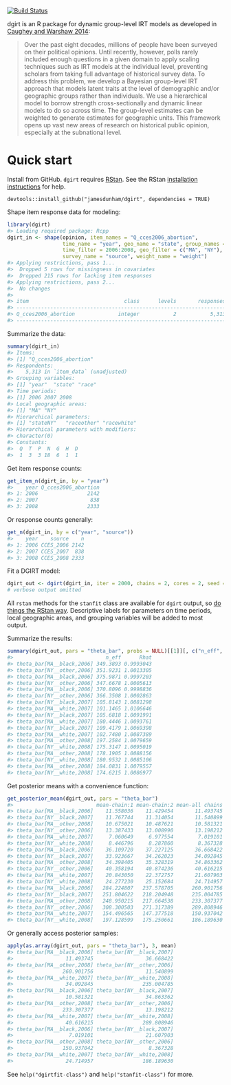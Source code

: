 [![Build Status](https://travis-ci.org/jamesdunham/dgirt.svg?branch=master)](https://travis-ci.org/jamesdunham/dgirt)

dgirt is an R package for dynamic group-level IRT models as developed in [Caughey and Warshaw 2014](http://pan.oxfordjournals.org/content/early/2015/02/04/pan.mpu021.full.pdf+html):

> Over the past eight decades, millions of people have been surveyed on their political opinions. Until recently, however, polls rarely included enough questions in a given domain to apply scaling techniques such as IRT models at the individual level, preventing scholars from taking full advantage of historical survey data. To address this problem, we develop a Bayesian group-level IRT approach that models latent traits at the level of demographic and/or geographic groups rather than individuals. We use a hierarchical model to borrow strength cross-sectionally and dynamic linear models to do so across time. The group-level estimates can be weighted to generate estimates for geographic units. This framework opens up vast new areas of research on historical public opinion, especially at the subnational level.

Quick start
===========

Install from GitHub. `dgirt` requires [RStan](https://github.com/stan-dev/rstan). See the RStan [installation instructions](https://github.com/stan-dev/rstan/wiki/RStan-Getting-Started#how-to-install-rstan) for help.

    devtools::install_github("jamesdunham/dgirt", dependencies = TRUE)

Shape item response data for modeling:

``` r
library(dgirt)
#> Loading required package: Rcpp
dgirt_in <- shape(opinion, item_names = "Q_cces2006_abortion",
                  time_name = "year", geo_name = "state", group_names = "race",
                  time_filter = 2006:2008, geo_filter = c("MA", "NY"),
                  survey_name = "source", weight_name = "weight")
#> Applying restrictions, pass 1...
#>  Dropped 5 rows for missingness in covariates
#>  Dropped 215 rows for lacking item responses
#> Applying restrictions, pass 2...
#>  No changes
#> 
#> item                               class      levels       responses
#> --------------------------------------------------------------------
#> Q_cces2006_abortion              integer           2           5,313
#> --------------------------------------------------------------------
```

Summarize the data:

``` r
summary(dgirt_in)
#> Items:
#> [1] "Q_cces2006_abortion"
#> Respondents:
#>    5,313 in `item_data` (unadjusted)
#> Grouping variables:
#> [1] "year"  "state" "race" 
#> Time periods:
#> [1] 2006 2007 2008
#> Local geographic areas:
#> [1] "MA" "NY"
#> Hierarchical parameters:
#> [1] "stateNY"   "raceother" "racewhite"
#> Hierarchical parameters with modifiers:
#> character(0)
#> Constants:
#>  Q  T  P  N  G  H  D 
#>  1  3  3 18  6  1  1
```

Get item response counts:

``` r
get_item_n(dgirt_in, by = "year")
#>    year Q_cces2006_abortion
#> 1: 2006                2142
#> 2: 2007                 838
#> 3: 2008                2333
```

Or response counts generally:

``` r
get_n(dgirt_in, by = c("year", "source"))
#>    year    source    n
#> 1: 2006 CCES_2006 2142
#> 2: 2007 CCES_2007  838
#> 3: 2008 CCES_2008 2333
```

Fit a DGIRT model:

``` r
dgirt_out <- dgirt(dgirt_in, iter = 2000, chains = 2, cores = 2, seed = 42)
# verbose output omitted
```

All `rstan` methods for the `stanfit` class are available for `dgirt` output, so [do things the RStan way](https://github.com/stan-dev/rstan/wiki/RStan-Getting-Started#how-to-use-rstan). Descriptive labels for parameters on time periods, local geographic areas, and grouping variables will be added to most output.

Summarize the results:

``` r
summary(dgirt_out, pars = "theta_bar", probs = NULL)[[1]][, c("n_eff", "Rhat")]
#>                              n_eff      Rhat
#> theta_bar[MA__black,2006] 349.3893 0.9993043
#> theta_bar[NY__other,2006] 351.9231 1.0013305
#> theta_bar[MA__black,2006] 375.9871 0.9997203
#> theta_bar[NY__other,2006] 347.6678 1.0005613
#> theta_bar[MA__black,2006] 370.8096 0.9998836
#> theta_bar[NY__other,2006] 366.3508 1.0002863
#> theta_bar[NY__black,2007] 105.8143 1.0081298
#> theta_bar[MA__white,2007] 101.1465 1.0106646
#> theta_bar[NY__black,2007] 105.6818 1.0091991
#> theta_bar[MA__white,2007] 180.4446 1.0093761
#> theta_bar[NY__black,2007] 109.4179 1.0069398
#> theta_bar[MA__white,2007] 102.7480 1.0087389
#> theta_bar[MA__other,2008] 197.2584 1.0079659
#> theta_bar[NY__white,2008] 175.3147 1.0095019
#> theta_bar[MA__other,2008] 178.1905 1.0088156
#> theta_bar[NY__white,2008] 180.9532 1.0085106
#> theta_bar[MA__other,2008] 184.0831 1.0079557
#> theta_bar[NY__white,2008] 174.6215 1.0086977
```

Get posterior means with a convenience function:

``` r
get_posterior_mean(dgirt_out, pars = "theta_bar")
#>                           mean-chain:1 mean-chain:2 mean-all chains
#> theta_bar[MA__black,2006]    11.558036    11.429454       11.493745
#> theta_bar[NY__black,2007]    11.767744    11.314054       11.540899
#> theta_bar[MA__other,2008]    10.675021    10.487621       10.581321
#> theta_bar[NY__other,2006]    13.387433    13.008990       13.198212
#> theta_bar[MA__white,2007]     7.060649     6.977554        7.019101
#> theta_bar[NY__white,2008]     8.446796     8.287860        8.367328
#> theta_bar[MA__black,2006]    36.109720    37.227125       36.668422
#> theta_bar[NY__black,2007]    33.923667    34.262023       34.092845
#> theta_bar[MA__other,2008]    34.398405    35.328319       34.863362
#> theta_bar[NY__other,2006]    40.358194    40.874236       40.616215
#> theta_bar[MA__white,2007]    20.843050    22.372757       21.607903
#> theta_bar[NY__white,2008]    24.277230    25.152684       24.714957
#> theta_bar[MA__black,2006]   284.224807   237.578705      260.901756
#> theta_bar[NY__black,2007]   251.804622   218.204948      235.004785
#> theta_bar[MA__other,2008]   248.950215   217.664538      233.307377
#> theta_bar[NY__other,2006]   308.300503   271.317389      289.808946
#> theta_bar[MA__white,2007]   154.496565   147.377518      150.937042
#> theta_bar[NY__white,2008]   197.128599   175.250661      186.189630
```

Or generally access posterior samples:

``` r
apply(as.array(dgirt_out, pars = "theta_bar"), 3, mean)
#> theta_bar[MA__black,2006] theta_bar[NY__black,2007] 
#>                 11.493745                 36.668422 
#> theta_bar[MA__other,2008] theta_bar[NY__other,2006] 
#>                260.901756                 11.540899 
#> theta_bar[MA__white,2007] theta_bar[NY__white,2008] 
#>                 34.092845                235.004785 
#> theta_bar[MA__black,2006] theta_bar[NY__black,2007] 
#>                 10.581321                 34.863362 
#> theta_bar[MA__other,2008] theta_bar[NY__other,2006] 
#>                233.307377                 13.198212 
#> theta_bar[MA__white,2007] theta_bar[NY__white,2008] 
#>                 40.616215                289.808946 
#> theta_bar[MA__black,2006] theta_bar[NY__black,2007] 
#>                  7.019101                 21.607903 
#> theta_bar[MA__other,2008] theta_bar[NY__other,2006] 
#>                150.937042                  8.367328 
#> theta_bar[MA__white,2007] theta_bar[NY__white,2008] 
#>                 24.714957                186.189630
```

See `help("dgirtfit-class")` and `help("stanfit-class")` for more.
